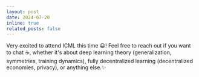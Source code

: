 ```yaml
---
layout: post
date: 2024-07-20
inline: true
related_posts: false
---
```


Very excited to attend ICML this time 😀! Feel free to reach out if you want to chat ☕️, whether it's about deep learning theory (generalization, symmetries, training dynamics), fully decentralized learning (decentralized economies, privacy), or anything else.✨
